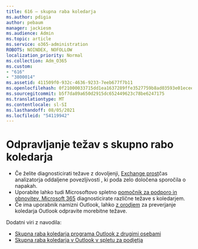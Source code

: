```yaml
---
title: 616 – skupna raba koledarja
ms.author: pdigia
author: pebaum
manager: jackiesm
ms.audience: Admin
ms.topic: article
ms.service: o365-administration
ROBOTS: NOINDEX, NOFOLLOW
localization_priority: Normal
ms.collection: Adm_O365
ms.custom:
- "616"
- "3800014"
ms.assetid: 411509f0-932c-4636-9233-7eeb677f7b11
ms.openlocfilehash: 0f21000033715dd1ea1637289ffe3527759b8ad03593e01ecee1a01369421f55
ms.sourcegitcommit: b5f7da89a650d2915dc652449623c78be6247175
ms.translationtype: MT
ms.contentlocale: sl-SI
ms.lasthandoff: 08/05/2021
ms.locfileid: "54119942"
---
```

# <a name="troubleshooting-issues-with-calendar-sharing"></a>Odpravljanje težav s skupno rabo koledarja

- Če želite diagnosticirati težave z dovoljenji, [Exchange prost](https://testconnectivity.microsoft.com/Default.aspx?testId=freeBusy)čas analizatorja oddaljene povezljivosti , ki poda zelo določena sporočila o napakah.
- Uporabite lahko tudi Microsoftovo spletno [pomočnik za podporo in obnovitev, Microsoft 365](https://diagnostics.office.com/) diagnosticirate različne težave s koledarjem. 
- Če ima uporabnik namizni Outlook, lahko [z orodjem](https://www.microsoft.com/download/details.aspx?id=28786) za preverjanje koledarja Outlook odpravite morebitne težave.

Dodatni viri z navodila:

- [Skupna raba koledarja programa Outlook z drugimi osebami](https://support.office.com/article/353ed2c1-3ec5-449d-8c73-6931a0adab88)
- [Skupna raba koledarja v Outlook v spletu za podjetja](https://support.office.com/article/7ecef8ae-139c-40d9-bae2-a23977ee58d5)
